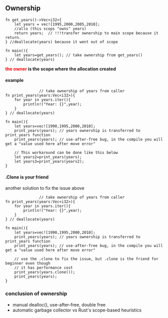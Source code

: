 ## Ownership 

```
fn get_years()->Vec<i32>{
    let years = vec![1995,2000,2005,2010];
    //allo (this scops "owns" years)
    return years;  // !!!transfer ownership to main scope because it return.
} //deallocate(years) because it went out of scope

fn main(){
    let years=get_years(); // take ownership from get_years()
} // deallocate(years)
```

**<span style="color:red">the owner</span> is the scope where the allocation created**


#### example 
```
               // take ownership of years from caller
fn print_years(years:Vec<i32>){ 
    for year in years.iter(){
        println!("Year: {}",year);
    }
} // deallocate(years)

fn main(){
    let years=vec![1990,1995,2000,2010]; 
    print_years(years); // years ownership is transferred to print_years function
    print_years(years); // use-after-free bug, in the compile you will get a "value used here after move error"

    // This workaround can be done like this below
    let years2=print_years(years);
    let years3=print_years(years2);
}

```

#### .Clone is your friend
another solution to fix the issue above
```
               // take ownership of years from caller
fn print_years(years:Vec<i32>){ 
    for year in years.iter(){
        println!("Year: {}",year);
    }
} // deallocate(years)

fn main(){
    let years=vec![1990,1995,2000,2010]; 
    print_years(years); // years ownership is transferred to print_years function
    print_years(years); // use-after-free bug, in the compile you will get a "value used here after move error"

    // use the .clone to fix the issue, but .clone is the friend for beginner even though 
    // it has performance cost
    print_years(years.clone());
    print_years(years);
}

```

### conclusion of ownership

- manual dealloc(), use-after-free, double free
-  automatic  garbage collector vs Rust's scope-based heuristics
  